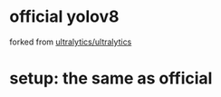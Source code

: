 # official yolov8
forked from [ultralytics/ultralytics](https://github.com/ultralytics/ultralytics)


# setup: the same as official



